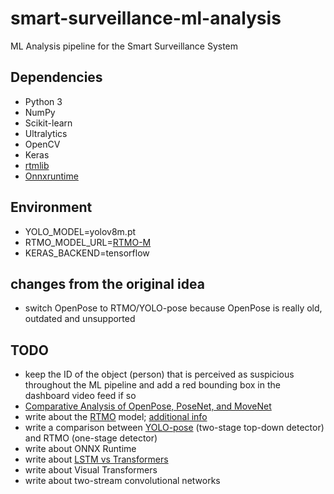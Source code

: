# smart-surveillance-ml-analysis
ML Analysis pipeline for the Smart Surveillance System

## Dependencies
 * Python 3
 * NumPy
 * Scikit-learn
 * Ultralytics
 * OpenCV
 * Keras
 * [rtmlib](https://github.com/Tau-J/rtmlib)
 * [Onnxruntime](https://onnxruntime.ai/)

## Environment
 * YOLO_MODEL=yolov8m.pt
 * RTMO_MODEL_URL=[RTMO-M](https://download.openmmlab.com/mmpose/v1/projects/rtmo/onnx_sdk/rtmo-m_16xb16-600e_body7-640x640-39e78cc4_20231211.zip)
 * KERAS_BACKEND=tensorflow

## changes from the original idea
 - switch OpenPose to RTMO/YOLO-pose because OpenPose is really old, outdated and unsupported

## TODO
 - keep the ID of the object (person) that is perceived as suspicious
throughout the ML pipeline and add a red bounding box in the dashboard video feed if so
 - [Comparative Analysis of OpenPose, PoseNet, and MoveNet](https://iieta.org/journals/ts/paper/10.18280/ts.390111)
 - write about the [RTMO](https://arxiv.org/html/2312.07526v1) model; [additional info](https://github.com/open-mmlab/mmpose/tree/main/projects/rtmo)
 - write a comparison between [YOLO-pose](https://docs.ultralytics.com/tasks/pose) (two-stage top-down detector) and RTMO (one-stage detector)
 - write about ONNX Runtime
 - write about [LSTM vs Transformers](https://deep-learning-mit.github.io/staging/blog/2023/time-series-lstm-transformer/)
 - write about Visual Transformers
 - write about two-stream convolutional networks
